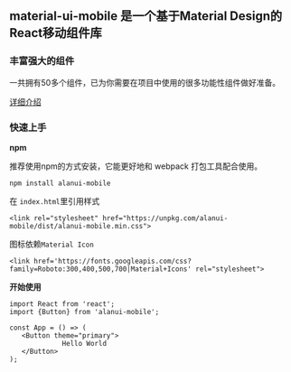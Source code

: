 ## material-ui-mobile 是一个基于Material Design的React移动组件库

### 丰富强大的组件

一共拥有50多个组件，已为你需要在项目中使用的很多功能性组件做好准备。

[详细介绍](https://alanui-mobile.netlify.com)

### 快速上手

**npm**

推荐使用npm的方式安装，它能更好地和 webpack 打包工具配合使用。
```
npm install alanui-mobile
```
在 `index.html`里引用样式
```
<link rel="stylesheet" href="https://unpkg.com/alanui-mobile/dist/alanui-mobile.min.css">
```
图标依赖`Material Icon`
```
<link href='https://fonts.googleapis.com/css?family=Roboto:300,400,500,700|Material+Icons' rel="stylesheet">
```
**开始使用**
```
import React from 'react';
import {Button} from 'alanui-mobile';

const App = () => (
   <Button theme="primary">
             Hello World
   </Button>
);
```
